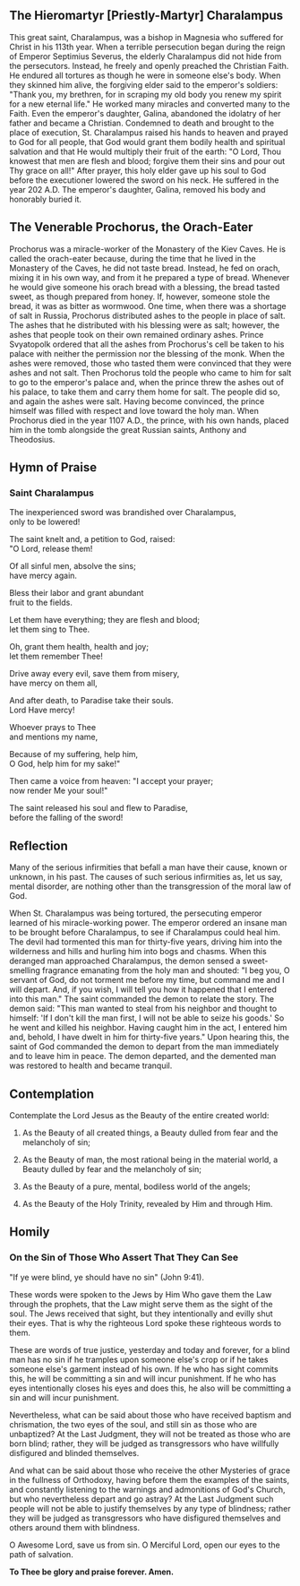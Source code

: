 ## The Hieromartyr [Priestly-Martyr] Charalampus

This great saint, Charalampus, was a bishop in Magnesia who suffered for Christ in his 113th year. When a terrible persecution began during the reign of Emperor Septimius Severus, the elderly Charalampus did not hide from the persecutors. Instead, he freely and openly preached the Christian Faith. He endured all tortures as though he were in someone else's body. When they skinned him alive, the forgiving elder said to the emperor's soldiers: "Thank you, my brethren, for in scraping my old body you renew my spirit for a new eternal life." He worked many miracles and converted many to the Faith. Even the emperor's daughter, Galina, abandoned the idolatry of her father and became a Christian. Condemned to death and brought to the place of execution, St. Charalampus raised his hands to heaven and prayed to God for all people, that God would grant them bodily health and spiritual salvation and that He would multiply their fruit of the earth: "O Lord, Thou knowest that men are flesh and blood; forgive them their sins and pour out Thy grace on all!" After prayer, this holy elder gave up his soul to God before the executioner lowered the sword on his neck. He suffered in the year 202 A.D. The emperor's daughter, Galina, removed his body and honorably buried it.

## The Venerable Prochorus, the Orach-Eater

Prochorus was a miracle-worker of the Monastery of the Kiev Caves. He is called the orach-eater because, during the time that he lived in the Monastery of the Caves, he did not taste bread. Instead, he fed on orach, mixing it in his own way, and from it he prepared a type of bread. Whenever he would give someone his orach bread with a blessing, the bread tasted sweet, as though prepared from honey. If, however, someone stole the bread, it was as bitter as wormwood. One time, when there was a shortage of salt in Russia, Prochorus distributed ashes to the people in place of salt. The ashes that he distributed with his blessing were as salt; however, the ashes that people took on their own remained ordinary ashes. Prince Svyatopolk ordered that all the ashes from Prochorus's cell be taken to his palace with neither the permission nor the blessing of the monk. When the ashes were removed, those who tasted them were convinced that they were ashes and not salt. Then Prochorus told the people who came to him for salt to go to the emperor's palace and, when the prince threw the ashes out of his palace, to take them and carry them home for salt. The people did so, and again the ashes were salt. Having become convinced, the prince himself was filled with respect and love toward the holy man. When Prochorus died in the year 1107 A.D., the prince, with his own hands, placed him in the tomb alongside the great Russian saints, Anthony and Theodosius.

## Hymn of Praise

### Saint Charalampus

The inexperienced sword was brandished over Charalampus,  
only to be lowered!

The saint knelt and, a petition to God, raised:  
"O Lord, release them!

Of all sinful men, absolve the sins;  
have mercy again.

Bless their labor and grant abundant  
fruit to the fields.

Let them have everything; they are flesh and blood;  
let them sing to Thee.

Oh, grant them health, health and joy;  
let them remember Thee!

Drive away every evil, save them from misery,  
have mercy on them all,

And after death, to Paradise take their souls.  
Lord Have mercy!

Whoever prays to Thee  
and mentions my name,

Because of my suffering, help him,  
O God, help him for my sake!"

Then came a voice from heaven: "I accept your prayer;  
now render Me your soul!"

The saint released his soul and flew to Paradise,  
before the falling of the sword!

## Reflection

Many of the serious infirmities that befall a man have their cause, known or unknown, in his past. The causes of such serious infirmities as, let us say, mental disorder, are nothing other than the transgression of the moral law of God.

When St. Charalampus was being tortured, the persecuting emperor learned of his miracle-working power. The emperor ordered an insane man to be brought before Charalampus, to see if Charalampus could heal him. The devil had tormented this man for thirty-five years, driving him into the wilderness and hills and hurling him into bogs and chasms. When this deranged man approached Charalampus, the demon sensed a sweet-smelling fragrance emanating from the holy man and shouted: "I beg you, O servant of God, do not torment me before my time, but command me and I will depart. And, if you wish, I will tell you how it happened that I entered into this man." The saint commanded the demon to relate the story. The demon said: "This man wanted to steal from his neighbor and thought to himself: 'If I don't kill the man first, I will not be able to seize his goods.' So he went and killed his neighbor. Having caught him in the act, I entered him and, behold, I have dwelt in him for thirty-five years." Upon hearing this, the saint of God commanded the demon to depart from the man immediately and to leave him in peace. The demon departed, and the demented man was restored to health and became tranquil.

## Contemplation

Contemplate the Lord Jesus as the Beauty of the entire created world:

1. As the Beauty of all created things, a Beauty dulled from fear and the melancholy of sin;

1. As the Beauty of man, the most rational being in the material world, a Beauty dulled by fear and the melancholy of sin;

1. As the Beauty of a pure, mental, bodiless world of the angels;

1. As the Beauty of the Holy Trinity, revealed by Him and through Him.

## Homily

### On the Sin of Those Who Assert That They Can See

"If ye were blind, ye should have no sin" (John 9:41).

These words were spoken to the Jews by Him Who gave them the Law through the prophets, that the Law might serve them as the sight of the soul. The Jews received that sight, but they intentionally and evilly shut their eyes. That is why the righteous Lord spoke these righteous words to them.

These are words of true justice, yesterday and today and forever, for a blind man has no sin if he tramples upon someone else's crop or if he takes someone else's garment instead of his own. If he who has sight commits this, he will be committing a sin and will incur punishment. If he who has eyes intentionally closes his eyes and does this, he also will be committing a sin and will incur punishment.

Nevertheless, what can be said about those who have received baptism and chrismation, the two eyes of the soul, and still sin as those who are unbaptized? At the Last Judgment, they will not be treated as those who are born blind; rather, they will be judged as transgressors who have willfully disfigured and blinded themselves.

And what can be said about those who receive the other Mysteries of grace in the fullness of Orthodoxy, having before them the examples of the saints, and constantly listening to the warnings and admonitions of God's Church, but who nevertheless depart and go astray? At the Last Judgment such people will not be able to justify themselves by any type of blindness; rather they will be judged as transgressors who have disfigured themselves and others around them with blindness.

O Awesome Lord, save us from sin. O Merciful Lord, open our eyes to the path of salvation.

**To Thee be glory and praise forever. Amen.**
